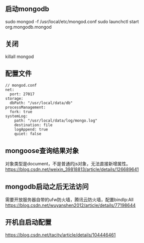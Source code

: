 ## 启动mongodb
sudo mongod -f /usr/local/etc/mongod.conf
sudo launchctl start org.mongodb.mongod

## 关闭
killall mongod   

## 配置文件
```
// mongod.conf
net:
  port: 27017
storage:
  dbPath: "/usr/local/data/db"
processManagement:
  fork: true
systemLog:
    path: "/usr/local/data/log/mongo.log"
    destination: file
    logAppend: true
    quiet: false
```

## mongoose查询结果对象
对象类型是document，不是普通的js对象，无法直接新增属性。
https://blog.csdn.net/weixin_39818813/article/details/126689641

## mongodb启动之后无法访问
需要开放服务器自带的ufw防火墙，腾讯云防火墙，配置bindIp:All
https://blog.csdn.net/wuyanshen2012/article/details/77198644

## 开机自启动配置
https://blog.csdn.net/tacity/article/details/104446461